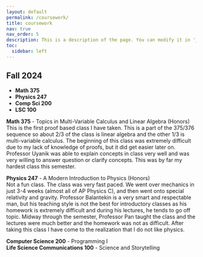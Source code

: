 ```yaml
---
layout: default
permalink: /coursework/
title: coursework
nav: true
nav_order: 5
description: This is a description of the page. You can modify it in '_pages/coursework.md'. You can also change or remove the top pdf download button.
toc:
  sidebar: left
---
```


## Fall 2024
- **Math 375** 
- **Physics 247**
- **Comp Sci 200**
- **LSC 100**

 **Math 375** - Topics in Multi-Variable Calculus and Linear Algebra (Honors)    
 This is the first proof based class I have taken. This is a part of the 375/376 sequence so about 2/3 of the class is linear algebra
 and the other 1/3 is multi-variable calculus. The beginning of this class was extremely difficult due to my lack of knowledge of proofs, but it did get easier later on. Professor Uyanik was able to explain concepts in class very well and was very willing to answer question or clarify concepts. This was by far my hardest class this semester.

 **Physics 247** - A Modern Introduction to Physics (Honors)  
Not a fun class. The class was very fast paced. We went over mechanics in just 3-4 weeks (almost all of AP Physics C), and then went onto special relativity and gravity. Professor Balantekin is a very smart and respectable man, but his teaching style is not the best for introductory classes as his homework is extremely difficult and during his lectures, he tends to go off topic. Midway through the semester, Professor Pan taught the class and the lectures were much better and the homework was not as difficult. After taking this class I have come to the realization that I do not like physics.

 **Computer Science 200**  - Programming I  
 **Life Science Communications 100** - Science and Storytelling

